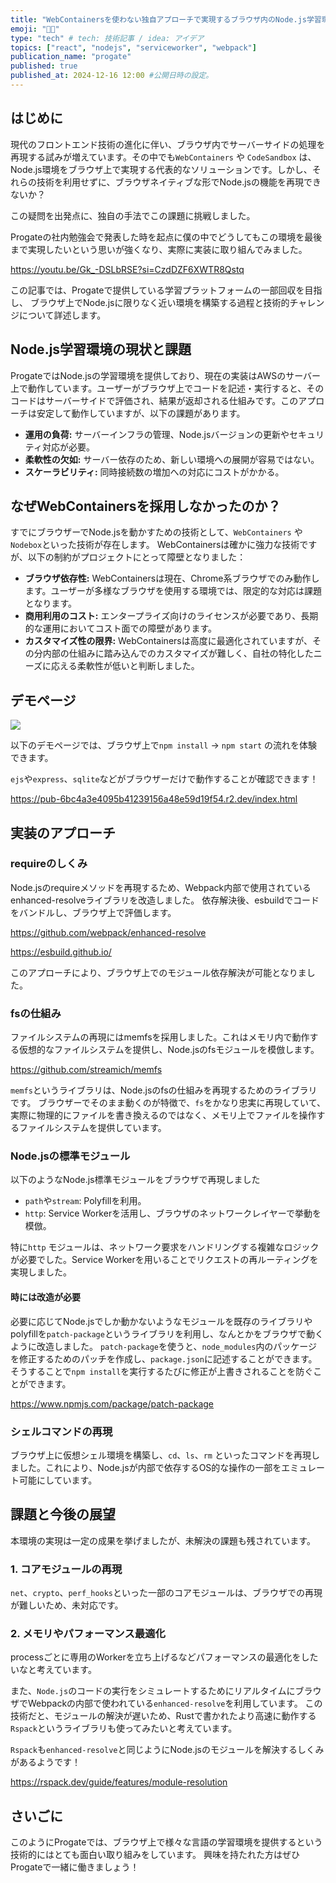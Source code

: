 ```yaml
---
title: "WebContainersを使わない独自アプローチで実現するブラウザ内のNode.js学習環境"
emoji: "👨‍💻"
type: "tech" # tech: 技術記事 / idea: アイデア
topics: ["react", "nodejs", "serviceworker", "webpack"]
publication_name: "progate"
published: true
published_at: 2024-12-16 12:00 #公開日時の設定。
---
```


## はじめに

現代のフロントエンド技術の進化に伴い、ブラウザ内でサーバーサイドの処理を再現する試みが増えています。その中でも`WebContainers` や `CodeSandbox` は、Node.js環境をブラウザ上で実現する代表的なソリューションです。しかし、それらの技術を利用せずに、ブラウザネイティブな形でNode.jsの機能を再現できないか？

この疑問を出発点に、独自の手法でこの課題に挑戦しました。

Progateの社内勉強会で発表した時を起点に僕の中でどうしてもこの環境を最後まで実現したいという思いが強くなり、実際に実装に取り組んでみました。

https://youtu.be/Gk_-DSLbRSE?si=CzdDZF6XWTR8Qstq


この記事では、Progateで提供している学習プラットフォームの一部回収を目指し、
ブラウザ上でNode.jsに限りなく近い環境を構築する過程と技術的チャレンジについて詳述します。

## Node.js学習環境の現状と課題

ProgateではNode.jsの学習環境を提供しており、現在の実装はAWSのサーバー上で動作しています。ユーザーがブラウザ上でコードを記述・実行すると、そのコードはサーバーサイドで評価され、結果が返却される仕組みです。このアプローチは安定して動作していますが、以下の課題があります。

- **運用の負荷:** サーバーインフラの管理、Node.jsバージョンの更新やセキュリティ対応が必要。
- **柔軟性の欠如:** サーバー依存のため、新しい環境への展開が容易ではない。
- **スケーラビリティ:** 同時接続数の増加への対応にコストがかかる。

## なぜWebContainersを採用しなかったのか？

すでにブラウザーでNode.jsを動かすための技術として、`WebContainers` や `Nodebox`といった技術が存在します。
WebContainersは確かに強力な技術ですが、以下の制約がプロジェクトにとって障壁となりました：

- **ブラウザ依存性:** WebContainersは現在、Chrome系ブラウザでのみ動作します。ユーザーが多様なブラウザを使用する環境では、限定的な対応は課題となります。
- **商用利用のコスト:** エンタープライズ向けのライセンスが必要であり、長期的な運用においてコスト面での障壁があります。
- **カスタマイズ性の限界:** WebContainersは高度に最適化されていますが、その分内部の仕組みに踏み込んでのカスタマイズが難しく、自社の特化したニーズに応える柔軟性が低いと判断しました。

## デモページ

![](https://storage.googleapis.com/zenn-user-upload/94b27f4f6748-20241214.png)

以下のデモページでは、ブラウザ上で`npm install` → `npm start` の流れを体験できます。

`ejs`や`express`、`sqlite`などがブラウザーだけで動作することが確認できます！

https://pub-6bc4a3e4095b41239156a48e59d19f54.r2.dev/index.html

## 実装のアプローチ

### requireのしくみ

Node.jsのrequireメソッドを再現するため、Webpack内部で使用されているenhanced-resolveライブラリを改造しました。
依存解決後、esbuildでコードをバンドルし、ブラウザ上で評価します。

https://github.com/webpack/enhanced-resolve

https://esbuild.github.io/

このアプローチにより、ブラウザ上でのモジュール依存解決が可能となりました。

### fsの仕組み

ファイルシステムの再現にはmemfsを採用しました。これはメモリ内で動作する仮想的なファイルシステムを提供し、Node.jsのfsモジュールを模倣します。

https://github.com/streamich/memfs

`memfs`というライブラリは、Node.jsのfsの仕組みを再現するためのライブラリです。
ブラウザーでそのまま動くのが特徴で、`fs`をかなり忠実に再現していて、実際に物理的にファイルを書き換えるのではなく、メモリ上でファイルを操作するファイルシステムを提供しています。

### Node.jsの標準モジュール

以下のようなNode.js標準モジュールをブラウザで再現しました

- `path`や`stream`: Polyfillを利用。
- `http`: Service Workerを活用し、ブラウザのネットワークレイヤーで挙動を模倣。

特に`http` モジュールは、ネットワーク要求をハンドリングする複雑なロジックが必要でした。Service Workerを用いることでリクエストの再ルーティングを実現しました。

#### 時には改造が必要

必要に応じてNode.jsでしか動かないようなモジュールを既存のライブラリやpolyfillを`patch-package`というライブラリを利用し、なんとかをブラウザで動くように改造しました。
`patch-package`を使うと、`node_modules`内のパッケージを修正するためのパッチを作成し、`package.json`に記述することができます。
そうすることで`npm install`を実行するたびに修正が上書きされることを防ぐことができます。

https://www.npmjs.com/package/patch-package

### シェルコマンドの再現

ブラウザ上に仮想シェル環境を構築し、`cd`、`ls`、`rm` といったコマンドを再現しました。これにより、Node.jsが内部で依存するOS的な操作の一部をエミュレート可能にしています。

## 課題と今後の展望

本環境の実現は一定の成果を挙げましたが、未解決の課題も残されています。

### 1. コアモジュールの再現

`net`、`crypto`、`perf_hooks`といった一部のコアモジュールは、ブラウザでの再現が難しいため、未対応です。

### 2. メモリやパフォーマンス最適化

processごとに専用のWorkerを立ち上げるなどパフォーマンスの最適化をしたいなと考えています。

また、`Node.js`のコードの実行をシミュレートするためにリアルタイムにブラウザでWebpackの内部で使われている`enhanced-resolve`を利用しています。
この技術だと、モジュールの解決が遅いため、Rustで書かれたより高速に動作する`Rspack`というライブラリも使ってみたいと考えています。

`Rspack`も`enhanced-resolve`と同じようにNode.jsのモジュールを解決するしくみがあるようです！

https://rspack.dev/guide/features/module-resolution

## さいごに

このようにProgateでは、ブラウザ上で様々な言語の学習環境を提供するという技術的にはとても面白い取り組みをしています。
興味を持たれた方はぜひProgateで一緒に働きましょう！
